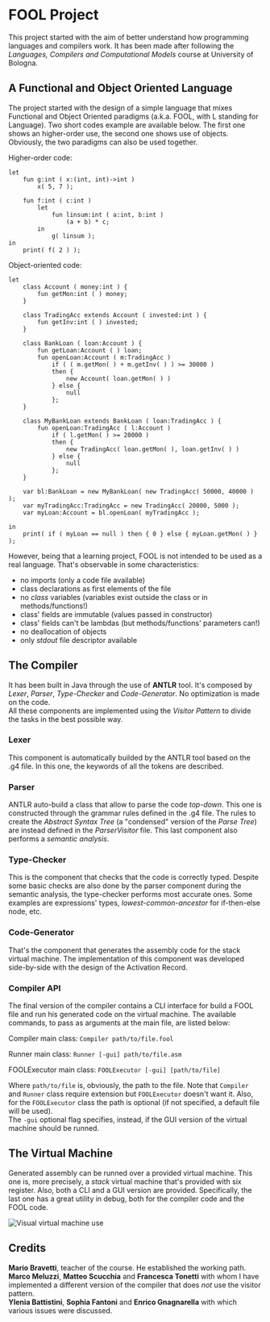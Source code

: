 # FOOL Project

This project started with the aim of better understand how programming languages and compilers work. It has been made after following the *Languages, Compilers and Computational Models* course at University of Bologna.

## A Functional and Object Oriented Language

The project started with the design of a simple language that mixes Functional and Object Oriented paradigms (a.k.a. FOOL, with L standing for Language). Two short codes example are available below. The first one shows an higher-order use, the second one shows use of objects. Obviously, the two paradigms can also be used together.

Higher-order code:

    let
        fun g:int ( x:(int, int)->int )
            x( 5, 7 );

        fun f:int ( c:int )
            let
                fun linsum:int ( a:int, b:int )
                    (a + b) * c;
            in 
                g( linsum );   
    in
        print( f( 2 ) );

Object-oriented code:
    
    let
        class Account ( money:int ) {
            fun getMon:int ( ) money;
        }
  
        class TradingAcc extends Account ( invested:int ) {
            fun getInv:int ( ) invested;
        }

        class BankLoan ( loan:Account ) {
            fun getLoan:Account ( ) loan;
            fun openLoan:Account ( m:TradingAcc )
                if ( ( m.getMon( ) + m.getInv( ) ) >= 30000 ) 
                then {
                    new Account( loan.getMon( ) )
                } else {
                    null
                };
        } 

        class MyBankLoan extends BankLoan ( loan:TradingAcc ) {
            fun openLoan:TradingAcc ( l:Account )
                if ( l.getMon( ) >= 20000 ) 
                then {
                    new TradingAcc( loan.getMon( ), loan.getInv( ) )
                } else {
                    null
                };
        }

        var bl:BankLoan = new MyBankLoan( new TradingAcc( 50000, 40000 ) );
        var myTradingAcc:TradingAcc = new TradingAcc( 20000, 5000 );
        var myLoan:Account = bl.openLoan( myTradingAcc );

    in
        print( if ( myLoan == null ) then { 0 } else { myLoan.getMon( ) } );

However, being that a learning project, FOOL is not intended to be used as a real language. That's observable in some characteristics:

* no imports (only a code file available)
* class declarations as first elements of the file
* no *class* variables (variables exist outside the class or in methods/functions!)
* class' fields are immutable (values passed in constructor)
* class' fields can't be lambdas (but methods/functions' parameters can!)
* no deallocation of objects
* only *stdout* file descriptor available

## The Compiler

It has been built in Java through the use of **ANTLR** tool. It's composed by *Lexer*, *Parser*, *Type-Checker* and *Code-Generator*. No optimization is made on the code.</br>
All these components are implemented using the *Visitor Pattern* to divide the tasks in the best possible way.

### Lexer
This component is automatically builded by the ANTLR tool based on the .g4 file. In this one, the keywords of all the tokens are described.

### Parser
ANTLR auto-build a class that allow to parse the code *top-down*. This one is constructed through the grammar rules defined in the .g4 file. The rules to create the *Abstract Syntax Tree* (a "condensed" version of the *Parse Tree*) are instead defined in the *ParserVisitor* file. This last component also performs a *semantic analysis*.

### Type-Checker
This is the component that checks that the code is correctly typed. Despite some basic checks are also done by the parser component during the semantic analysis, the type-checker performs most accurate ones. Some examples are expressions' types, *lowest-common-ancestor* for if-then-else node, etc.
    
### Code-Generator
That's the component that generates the assembly code for the stack virtual machine. The implementation of this component was developed side-by-side with the design of the Activation Record.

### Compiler API
The final version of the compiler contains a CLI interface for build a FOOL file and run his generated code on the virtual machine. The available commands, to pass as arguments at the main file, are listed below:</br>

Compiler main class: `Compiler path/to/file.fool`

Runner main class: `Runner [-gui] path/to/file.asm`

FOOLExecutor main class: `FOOLExecutor [-gui] [path/to/file]`

Where `path/to/file` is, obviously, the path to the file. Note that `Compiler` and `Runner` class require extension but `FOOLExecutor` doesn't want it. Also, for the `FOOLExecutor` class the path is optional (if not specified, a default file will be used).</br>
The `-gui` optional flag specifies, instead, if the GUI version of the virtual machine should be runned.

## The Virtual Machine
Generated assembly can be runned over a provided virtual machine. This one is, more precisely, a *stack* virtual machine that's provided with six register. Also, both a CLI and a GUI version are provided. Specifically, the last one has a great utility in debug, both for the compiler code and the FOOL code.

![Visual virtual machine use](res/visual-virtual-machine.gif)

## Credits
**Mario Bravetti**, teacher of the course. He established the working path.</br>
**Marco Meluzzi**, **Matteo Scucchia** and **Francesca Tonetti** with whom I have implemented a different version of the compiler that does *not* use the visitor pattern.</br>
**Ylenia Battistini**, **Sophia Fantoni** and **Enrico Gnagnarella** with which various issues were discussed.

